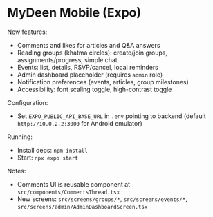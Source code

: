 # MyDeen Mobile (Expo)

New features:
- Comments and likes for articles and Q&A answers
- Reading groups (khatma circles): create/join groups, assignments/progress, simple chat
- Events: list, details, RSVP/cancel, local reminders
- Admin dashboard placeholder (requires `admin` role)
- Notification preferences (events, articles, group milestones)
- Accessibility: font scaling toggle, high-contrast toggle

Configuration:
- Set `EXPO_PUBLIC_API_BASE_URL` in `.env` pointing to backend (default `http://10.0.2.2:3000` for Android emulator)

Running:
- Install deps: `npm install`
- Start: `npx expo start`

Notes:
- Comments UI is reusable component at `src/components/CommentsThread.tsx`
- New screens: `src/screens/groups/*`, `src/screens/events/*`, `src/screens/admin/AdminDashboardScreen.tsx`